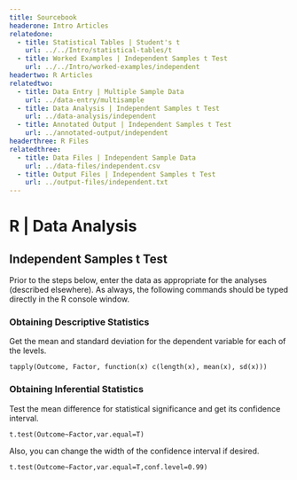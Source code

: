 ```yaml
---
title: Sourcebook
headerone: Intro Articles
relatedone:
  - title: Statistical Tables | Student's t
    url: ../../Intro/statistical-tables/t
  - title: Worked Examples | Independent Samples t Test
    url: ../../Intro/worked-examples/independent
headertwo: R Articles
relatedtwo:
  - title: Data Entry | Multiple Sample Data
    url: ../data-entry/multisample
  - title: Data Analysis | Independent Samples t Test
    url: ../data-analysis/independent
  - title: Annotated Output | Independent Samples t Test
    url: ../annotated-output/independent
headerthree: R Files
relatedthree:
  - title: Data Files | Independent Sample Data
    url: ../data-files/independent.csv
  - title: Output Files | Independent Samples t Test
    url: ../output-files/independent.txt
---
```


# R | Data Analysis

## Independent Samples t Test

Prior to the steps below, enter the data as appropriate for the analyses (described elsewhere). As always, the following commands should be typed directly in the R console window.

### Obtaining Descriptive Statistics

Get the mean and standard deviation for the dependent variable for each of the levels.

```{r}
tapply(Outcome, Factor, function(x) c(length(x), mean(x), sd(x)))
```

### Obtaining Inferential Statistics

Test the mean difference for statistical significance and get its confidence interval.

```{r}
t.test(Outcome~Factor,var.equal=T)
```

Also, you can change the width of the confidence interval if desired.

```{r}
t.test(Outcome~Factor,var.equal=T,conf.level=0.99)
```
